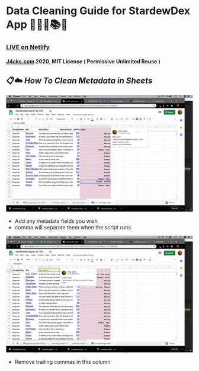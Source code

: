 # Data Cleaning Guide for StardewDex App 💫🍓🐮📚📱

### [LIVE on Netlify](https://stardew.netlify.com/)

#### [J4cks.com](https://J4cks.com) 2020, MIT License ( Permissive Unlimited Reuse )
## 📋☁️ _How To Clean Metadata in Sheets_

![Main quest](/static/img/goal_main.png)
- Add any metadata fields you wish
- comma will separate them when the script runs

![Secondary Goal](/static/img/goal_2ndary.png)
- Remove trailing commas in this column
